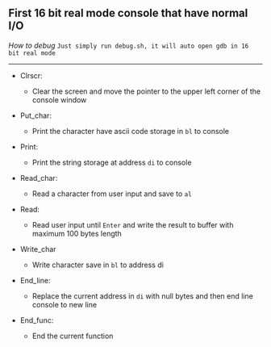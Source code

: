 **First 16 bit real mode console that have normal I/O**
---
*How to debug*
`Just simply run debug.sh, it will auto open gdb in 16 bit real mode`

---
* Clrscr:
  + Clear the screen and move the pointer to the upper left corner of the console window

* Put_char:
  + Print the character have ascii code storage in `bl` to console

* Print:
  + Print the string storage at address `di` to console

* Read_char:
  + Read a character from user input and save to `al`

* Read:
  + Read user input until `Enter` and write the result to buffer with maximum 100 bytes length

* Write_char
  + Write character save in `bl` to address di

* End_line:
  + Replace the current address in `di` with null bytes and then end line console to new line

* End_func:
  + End the current function
